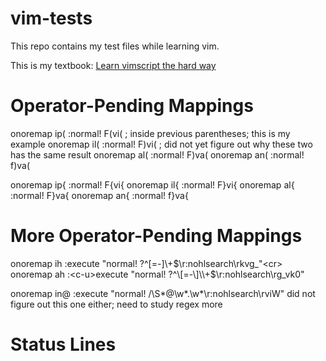 # vim-tests  
This repo contains my test files while learning vim.

This is my textbook: [Learn vimscript the hard way](https://learnvimscriptthehardway.stevelosh.com)  

Operator-Pending Mappings
=========================
onoremap ip( :<c-u>normal! F(vi(<cr> ; inside previous parentheses; this is my example
onoremap il( :<c-u>normal! F)vi(<cr> ; did not yet figure out why these two has the same result
onoremap al( :<c-u>normal! F)va(<cr>
onoremap an( :<c-u>normal! f)va(<cr>

onoremap ip{ :<c-u>normal! F{vi{<cr> 
onoremap il{ :<c-u>normal! F}vi{<cr> 
onoremap al{ :<c-u>normal! F}va{<cr>
onoremap an{ :<c-u>normal! f}va{<cr>

More Operator-Pending Mappings
==============================
onoremap ih :<c-u>execute "normal! ?^\[=-\]\\+$\r:nohlsearch\rkvg_"<cr>
onoremap ah :<c-u>execute "normal! ?^\[=-\]\\+$\r:nohlsearch\rg_vk0"<cr>

onoremap in@ :<c-u>execute "normal! /\S*@\w*\.\w*\r:nohlsearch\rviW"<cr>
did not figure out this one either; need to study regex more

Status Lines
============

